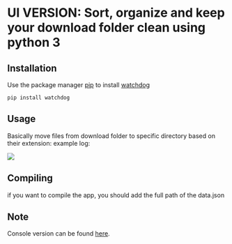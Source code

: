 # UI VERSION: Sort, organize and keep your download folder clean using python 3
## Installation
Use the package manager [pip](https://pip.pypa.io/en/stable/) to install [watchdog](https://pypi.org/project/watchdog/)
```commandline
pip install watchdog
```

## Usage
Basically move files from download folder to specific directory based on their extension:
example log:

  <img align="center" src="https://i.imgur.com/ERX5NmE.png">


## Compiling
if you want to compile the app, you should add the full path of the data.json

## Note
Console version can be found [here](https://github.com/pressfguillaume/sort_and_organize_download_folder/tree/console).
